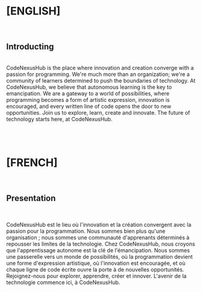 # [ENGLISH]
<br clear="both">


## Introducting

<br clear="both">
CodeNexusHub is the place where innovation and creation converge with a passion for programming. We're much more than an organization; we're a community of learners determined to push the boundaries of technology. At CodeNexusHub, we believe that autonomous learning is the key to emancipation. We are a gateway to a world of possibilities, where programming becomes a form of artistic expression, innovation is encouraged, and every written line of code opens the door to new opportunities. Join us to explore, learn, create and innovate. The future of technology starts here, at CodeNexusHub.

<br clear="both">
<br clear="both">
<br clear="both">
<br clear="both">



# [FRENCH]
<br clear="both">

## Presentation

<br clear="both">

CodeNexusHub est le lieu où l'innovation et la création convergent avec la passion pour la programmation. Nous sommes bien plus qu'une organisation ; nous sommes une communauté d'apprenants déterminés à repousser les limites de la technologie. Chez CodeNexusHub, nous croyons que l'apprentissage autonome est la clé de l'émancipation. Nous sommes une passerelle vers un monde de possibilités, où la programmation devient une forme d'expression artistique, où l'innovation est encouragée, et où chaque ligne de code écrite ouvre la porte à de nouvelles opportunités. Rejoignez-nous pour explorer, apprendre, créer et innover. L'avenir de la technologie commence ici, à CodeNexusHub.
